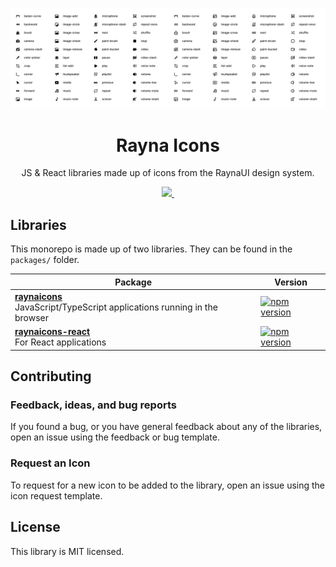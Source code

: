 ![icons](./assets/icons.png)

<h1 align="center">Rayna Icons</h1>

<p align="center">JS & React libraries made up of icons from the RaynaUI design system.</p>

<p align="center">
  <a href="https://github.com/writeens/raynaicons/blob/master/license">
    <img src="https://img.shields.io/badge/License-MIT-yellow.svg" />
  </a>
  <a aria-label="build status" href="https://github.com/writeens/raynaicons/actions/workflows/ci.yml">
    <img alt="" src="https://github.com/writeens/raynaicons/actions/workflows/ci.yml/badge.svg?branch=main&event=push">
  </a>
</p>

## Libraries

This monorepo is made up of two libraries. They can be found in the `packages/` folder.

| Package                                                                                                 | Version                                                                                             |
| ------------------------------------------------------------------------------------------------------- | --------------------------------------------------------------------------------------------------- |
| **[raynaicons](/packages/raynaicons)** <br /> JavaScript/TypeScript applications running in the browser | [![npm version](https://img.shields.io/npm/v/raynaicons)](https://www.npmjs.org/package/raynaicons) |
| **[raynaicons-react](/packages/raynaicons-react)** <br /> For React applications                        | [![npm version](https://img.shields.io/npm/v/raynaicons)](https://www.npmjs.org/package/raynaicons) |

## Contributing

### Feedback, ideas, and bug reports

If you found a bug, or you have general feedback about any of the libraries, open an issue using the feedback or bug template.

### Request an Icon

To request for a new icon to be added to the library, open an issue using the icon request template.

## License

This library is MIT licensed.
